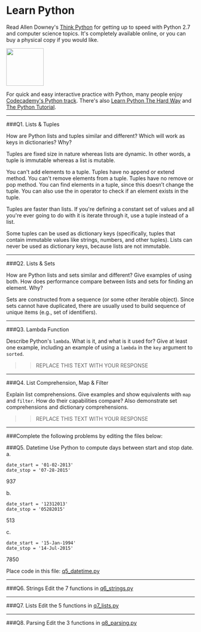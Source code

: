 # Learn Python

Read Allen Downey's [Think Python](http://www.greenteapress.com/thinkpython/) for getting up to speed with Python 2.7 and computer science topics. It's completely available online, or you can buy a physical copy if you would like.

<a href="http://www.greenteapress.com/thinkpython/"><img src="img/think_python.png" style="width: 100px;" target="_blank"></a>

For quick and easy interactive practice with Python, many people enjoy [Codecademy's Python track](http://www.codecademy.com/en/tracks/python). There's also [Learn Python The Hard Way](http://learnpythonthehardway.org/book/) and [The Python Tutorial](https://docs.python.org/2/tutorial/).

---

###Q1. Lists &amp; Tuples

How are Python lists and tuples similar and different? Which will work as keys in dictionaries? Why?

Tuples are fixed size in nature whereas lists are dynamic.
In other words, a tuple is immutable whereas a list is mutable.

You can't add elements to a tuple. Tuples have no append or extend method.
You can't remove elements from a tuple. Tuples have no remove or pop method.
You can find elements in a tuple, since this doesn’t change the tuple.
You can also use the in operator to check if an element exists in the tuple.

Tuples are faster than lists. If you're defining a constant set of values and all you're ever going to do with it is iterate through it, use a tuple instead of a list.

Some tuples can be used as dictionary keys (specifically, tuples that contain immutable values like strings, numbers, and other tuples). Lists can never be used as dictionary keys, because lists are not immutable.

---

###Q2. Lists &amp; Sets

How are Python lists and sets similar and different? Give examples of using both. How does performance compare between lists and sets for finding an element. Why?

Sets are constructed from a sequence (or some other iterable object). Since sets cannot have duplicated, there are usually used to build sequence of unique items (e.g., set of identifiers).

---

###Q3. Lambda Function

Describe Python's `lambda`. What is it, and what is it used for? Give at least one example, including an example of using a `lambda` in the `key` argument to `sorted`.

>> REPLACE THIS TEXT WITH YOUR RESPONSE

---

###Q4. List Comprehension, Map &amp; Filter

Explain list comprehensions. Give examples and show equivalents with `map` and `filter`. How do their capabilities compare? Also demonstrate set comprehensions and dictionary comprehensions.

>> REPLACE THIS TEXT WITH YOUR RESPONSE

---

###Complete the following problems by editing the files below:

###Q5. Datetime
Use Python to compute days between start and stop date.   
a.  

```
date_start = '01-02-2013'    
date_stop = '07-28-2015'
```

937

b.  
```
date_start = '12312013'  
date_stop = '05282015'  
```

513

c.  
```
date_start = '15-Jan-1994'      
date_stop = '14-Jul-2015'  
```

7850

Place code in this file: [q5_datetime.py](python/q5_datetime.py)

---

###Q6. Strings
Edit the 7 functions in [q6_strings.py](python/q6_strings.py)

---

###Q7. Lists
Edit the 5 functions in [q7_lists.py](python/q7_lists.py)

---

###Q8. Parsing
Edit the 3 functions in [q8_parsing.py](python/q8_parsing.py)





